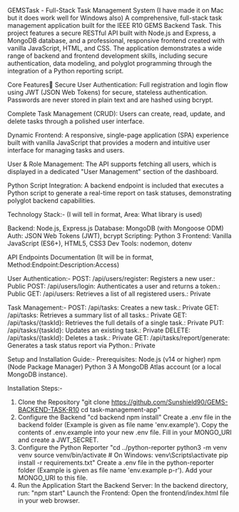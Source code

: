 GEMSTask - Full-Stack Task Management System (I have made it on Mac but it does work well for Windows also)
A comprehensive, full-stack task management application built for the IEEE R10 GEMS Backend Task. This project features a secure RESTful API built with Node.js and Express, a MongoDB database, and a professional, responsive frontend created with vanilla JavaScript, HTML, and CSS.
The application demonstrates a wide range of backend and frontend development skills, including secure authentication, data modeling, and polyglot programming through the integration of a Python reporting script.

Core Features🙌
Secure User Authentication: Full registration and login flow using JWT (JSON Web Tokens) for secure, stateless authentication. Passwords are never stored in plain text and are hashed using bcrypt.

Complete Task Management (CRUD): Users can create, read, update, and delete tasks through a polished user interface.

Dynamic Frontend: A responsive, single-page application (SPA) experience built with vanilla JavaScript that provides a modern and intuitive user interface for managing tasks and users.

User & Role Management: The API supports fetching all users, which is displayed in a dedicated "User Management" section of the dashboard.

Python Script Integration: A backend endpoint is included that executes a Python script to generate a real-time report on task statuses, demonstrating polyglot backend capabilities.

Technology Stack:-
(I will tell in format, Area: What library is used)

Backend: Node.js, Express.js
Database: MongoDB (with Mongoose ODM)
Auth: JSON Web Tokens (JWT), bcrypt
Scripting: Python 3
Frontend: Vanilla JavaScript (ES6+), HTML5, CSS3
Dev Tools: nodemon, dotenv

API Endpoints Documentation
(It will be in format, Method:Endpoint:Description:Access)

User Authentication:-
POST: /api/users/register: Registers a new user.: Public
POST: /api/users/login: Authenticates a user and returns a token.: Public
GET: /api/users: Retrieves a list of all registered users.: Private

Task Management:-
POST: /api/tasks: Creates a new task.: Private
GET: /api/tasks: Retrieves a summary list of all tasks.: Private
GET: /api/tasks/{taskId}: Retrieves the full details of a single task.: Private
PUT: /api/tasks/{taskId}: Updates an existing task.: Private
DELETE: /api/tasks/{taskId}: Deletes a task.: Private
GET: /api/tasks/report/generate: Generates a task status report via Python.: Private

Setup and Installation Guide:-
Prerequisites:
Node.js (v14 or higher)
npm (Node Package Manager)
Python 3
A MongoDB Atlas account (or a local MongoDB instance).

Installation Steps:- 
1. Clone the Repository
"git clone <https://github.com/Sunshield90/GEMS-BACKEND-TASK-R10>
cd task-management-app"
2. Configure the Backend
"cd backend
npm install"
Create a .env file in the backend folder (Example is given as file name 'env.example').
Copy the contents of .env.example into your new .env file.
Fill in your MONGO_URI and create a JWT_SECRET.
3. Configure the Python Reporter
"cd ../python-reporter
python3 -m venv venv
source venv/bin/activate  # On Windows: venv\Scripts\activate
pip install -r requirements.txt"
Create a .env file in the python-reporter folder (Example is given as file name 'env.example p-r').
Add your MONGO_URI to this file.
4. Run the Application
Start the Backend Server: In the backend directory, run: "npm start"
Launch the Frontend: Open the frontend/index.html file in your web browser.
